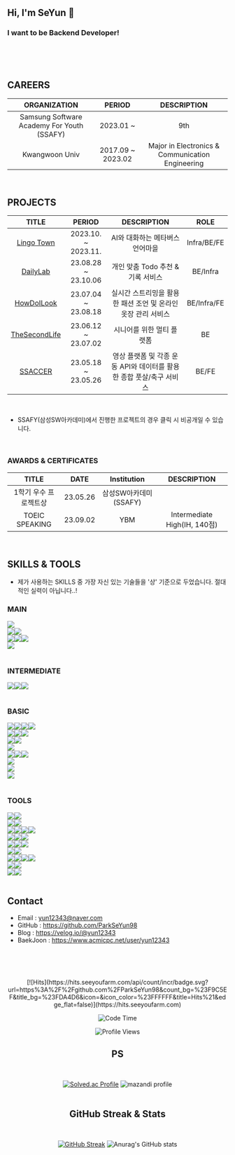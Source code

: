 ## Hi, I'm SeYun 👋

### I want to be Backend Developer!

<br><br><br>

## CAREERS

|ORGANIZATION|PERIOD|DESCRIPTION|
|:---:|:---:|:---:|
|Samsung Software Academy For Youth (SSAFY)|2023.01 ~ |9th|
|Kwangwoon Univ|2017.09 ~ 2023.02|Major in Electronics & Communication Engineering|

<br/>

## PROJECTS
|TITLE|PERIOD|DESCRIPTION|ROLE|
|:---:|:---:|:---:|:---:|
|<a href="https://github.com/LingoTown">Lingo Town</a>|2023.10. ~ 2023.11.|AI와 대화하는 메타버스 언어마을|Infra/BE/FE|
|<a href="https://github.com/ParkSeYun98/DailyLab">DailyLab</a>|23.08.28 ~ 23.10.06|개인 맞춤 Todo 추천 & 기록 서비스|BE/Infra|
|<a href="https://github.com/ParkSeYun98/HowDoILook">HowDoILook</a>|23.07.04 ~ 23.08.18|실시간 스트리밍을 활용한 패션 조언 및 온라인 옷장 관리 서비스|BE/Infra/FE|
|<a href="https://github.com/ParkSeYun98/TheSecondLifeBack">TheSecondLife</a>|23.06.12 ~ 23.07.02|시니어를 위한 멀티 플랫폼|BE|
|<a href="https://github.com/ParkSeYun98/SSACCER-BE">SSACCER</a>|23.05.18 ~ 23.05.26|영상 플랫폼 및 각종 운동 API와 데이터를 활용한 종합 풋살/축구 서비스|BE/FE|

<br/>

* SSAFY(삼성SW아카데미)에서 진행한 프로젝트의 경우 클릭 시 비공개일 수 있습니다.

<br/>

### AWARDS & CERTIFICATES
|TITLE|DATE|Institution|DESCRIPTION|
|:---:|:---:|:---:|:---:|
|1학기 우수 프로젝트상|23.05.26|삼성SW아카데미(SSAFY)||
|TOEIC SPEAKING|23.09.02|YBM|Intermediate High(IH, 140점)|

<br/>

## SKILLS & TOOLS

- 제가 사용하는 SKILLS 중 가장 자신 있는 기술들을 '상' 기준으로 두었습니다. 절대적인 실력이 아닙니다..!

### MAIN
<div class="Main-Language">
  <img src="https://img.shields.io/badge/java-007396?style=for-the-badge&logo=java&logoColor=white">
</div>
<div class="Main-Spring">
  <img src="https://img.shields.io/badge/Spring-6DB33F?style=for-the-badge&logo=spring&logoColor=white"><img src="https://img.shields.io/badge/Spring Boot-06AC38?style=for-the-badge&logo=springboot&logoColor=white">
</div>
<div class="Main-JPA">
  <img src="https://img.shields.io/badge/JPA-004027?style=for-the-badge&logo=JPA&logoColor=white"><img src="https://img.shields.io/badge/Spring Data JPA-004027?style=for-the-badge&logo=Spring Data JPA&logoColor=white"><img src="https://img.shields.io/badge/QueryDSL-004027?style=for-the-badge&logo=QueryDSL&logoColor=white">
</div>
<div class="Main-DB">
  <img src="https://img.shields.io/badge/MYSQL-4479A1?style=for-the-badge&logo=MYSQL&logoColor=white">
</div>

<br>

### INTERMEDIATE

<div class="Intermediate-Infra">
  <img src="https://img.shields.io/badge/Docker-2496ED?style=for-the-badge&logo=Docker&logoColor=white"><img src="https://img.shields.io/badge/Nginx-009639?style=for-the-badge&logo=Nginx&logoColor=white"><img src="https://img.shields.io/badge/Jenkins-D24939?style=for-the-badge&logo=Jenkins&logoColor=white">
</div>

<br>

### BASIC

<div class="Basic-Front">
  <img src="https://img.shields.io/badge/HTML-E34F26?style=for-the-badge&logo=HTML5&logoColor=white"><img src="https://img.shields.io/badge/CSS-1572B6?style=for-the-badge&logo=CSS3&logoColor=white"><img src="https://img.shields.io/badge/JavaScript-F7DF1E?style=for-the-badge&logo=JavaScript&logoColor=white"><img src="https://img.shields.io/badge/TypeScript-3178C6?style=for-the-badge&logo=TypeScript&logoColor=white">
</div>
<div class="Basic-Front-Library">
  <img src="https://img.shields.io/badge/React-61DAFB?style=for-the-badge&logo=React&logoColor=white"><img src="https://img.shields.io/badge/Redux-764ABC?style=for-the-badge&logo=Redux&logoColor=white"><img src="https://img.shields.io/badge/Recoil-3578E5?style=for-the-badge&logo=Recoil&logoColor=white">
</div>
<div class="Basic-Front-Library2">
  <img src="https://img.shields.io/badge/Vue.js-4FC08D?style=for-the-badge&logo=Vue.js&logoColor=white"><img src="https://img.shields.io/badge/Vuex-4FC08D?style=for-the-badge&logo=Vuex&logoColor=white">
</div>
<div>
  <img src="https://img.shields.io/badge/Three.js-000000?style=for-the-badge&logo=Three.js&logoColor=white">
</div>
<div class="Basic-Back">
  <img src="https://img.shields.io/badge/Python-3776AB?style=for-the-badge&logo=Python&logoColor=white"><img src="https://img.shields.io/badge/FastAPI-009688?style=for-the-badge&logo=FastAPI&logoColor=white"><img src="https://img.shields.io/badge/Jupyter Notebook-F37626?style=for-the-badge&logo=Jupyter&logoColor=white">
</div>
<div>
  <img src="https://img.shields.io/badge/Spring Security-6DB33F?style=for-the-badge&logo=Spring Security&logoColor=white">
</div>

<div class="Basic-DB>
  <img src="https://img.shields.io/badge/Redis-DC382D?style=for-the-badge&logo=Redis&logoColor=white">
</div>
<div>
  <img src="https://img.shields.io/badge/MyBatis-000000?style=for-the-badge&logo=MyBatis&logoColor=white">
</div>

<div>
  <img src="https://img.shields.io/badge/Linux-FCC624?style=for-the-badge&logo=Linux&logoColor=white">
</div>

<br>

### TOOLS
<div class="Tools-Analysis">
  <img src="https://img.shields.io/badge/SonarQube-4E9BCD?style=for-the-badge&logo=SonarQube&logoColor=white"><img src="https://img.shields.io/badge/JMeter-D22128?style=for-the-badge&logo=Apache JMeter&logoColor=white">
</div>
<div class="Tools-Monitering">
  <img src="https://img.shields.io/badge/Grafana-F46800?style=for-the-badge&logo=Grafana&logoColor=white"><img src="https://img.shields.io/badge/Prometheus-E6522C?style=for-the-badge&logo=Prometheus&logoColor=white">
</div>
<div class="Tools-IDE">
  <img src="https://img.shields.io/badge/IntelliJ-000000?style=for-the-badge&logo=IntelliJ IDEA&logoColor=white"><img src="https://img.shields.io/badge/VSCode-007ACC?style=for-the-badge&logo=visualstudiocode&logoColor=white"><img src="https://img.shields.io/badge/PyCharm-000000?style=for-the-badge&logo=PyCharm&logoColor=white"><img src="https://img.shields.io/badge/Eclipse-2C2255?style=for-the-badge&logo=eclipseide&logoColor=white">
</div>
<div class="Tools-1">
  <img src="https://img.shields.io/badge/Jira-0052CC?style=for-the-badge&logo=jira&logoColor=white"><img src="https://img.shields.io/badge/Notion-000000?style=for-the-badge&logo=notion&logoColor=white"><img src="https://img.shields.io/badge/Mattermost-0058CC?style=for-the-badge&logo=mattermost&logoColor=white">
</div>
<div class="Tools-Git">
  <img src="https://img.shields.io/badge/Git-F05032?style=for-the-badge&logo=Git&logoColor=white"><img src="https://img.shields.io/badge/GitHub-181717?style=for-the-badge&logo=GitHub&logoColor=white"><img src="https://img.shields.io/badge/GitLab-FC6D26?style=for-the-badge&logo=GitLab&logoColor=white">
</div>
<div>
  <img src="https://img.shields.io/badge/SourceTree-0052CC?style=for-the-badge&logo=Sourcetree&logoColor=white"><img src="https://img.shields.io/badge/GitHub DeskTop-000000?style=for-the-badge&logo=GitHub Desktop&logoColor=white">
</div>
<div class="Tools-AWS">
  <img src="https://img.shields.io/badge/AWS EC2-FF9900?style=for-the-badge&logo=amazonec2&logoColor=white"><img src="https://img.shields.io/badge/AWS RDS-527FFF?style=for-the-badge&logo=amazonrds&logoColor=white"><img src="https://img.shields.io/badge/AWS S3-569A31?style=for-the-badge&logo=amazons3&logoColor=white"><img src="https://img.shields.io/badge/AWS Route 53-8C4FFF?style=for-the-badge&logo=amazonroute53&logoColor=white">
</div>
<div class="API Tools">
  <img src="https://img.shields.io/badge/Postman-FF6C37?style=for-the-badge&logo=Postman&logoColor=white"><img src="https://img.shields.io/badge/Swagger-85EA2D?style=for-the-badge&logo=Swagger&logoColor=white">
</div>
<div class="Terminal">
  <img src="https://img.shields.io/badge/Termius-000000?style=for-the-badge&logo=Termius&logoColor=white"><img src="https://img.shields.io/badge/MobaXterm-000000?style=for-the-badge&logo=MobaXterm&logoColor=white">
</div>

<br/>

## Contact
- Email : yun12343@naver.com<br/>
- GitHub : https://github.com/ParkSeYun98<br/>
- Blog : https://velog.io/@yun12343<br/>
- BaekJoon : https://www.acmicpc.net/user/yun12343<br/>


<br><br><br>

<div align="center">
  [![Hits](https://hits.seeyoufarm.com/api/count/incr/badge.svg?url=https%3A%2F%2Fgithub.com%2FParkSeYun98&count_bg=%23F9C5EF&title_bg=%23FDA4D6&icon=&icon_color=%23FFFFFF&title=Hits%21&edge_flat=false)](https://hits.seeyoufarm.com)
    
![Code Time](http://img.shields.io/badge/Code%20Time-430%20hrs%2050%20mins-blue)

![Profile Views](http://img.shields.io/badge/Profile%20Views-86-blue)

## PS

  <br/>

  [![Solved.ac Profile](http://mazassumnida.wtf/api/generate_badge?boj=yun12343)](https://solved.ac/yun12343)
  ![mazandi profile](http://mazandi.herokuapp.com/api?handle=yun12343&theme=warm)
  <br/><br />

  ## GitHub Streak & Stats

  </br>

  [![GitHub Streak](https://streak-stats.demolab.com/?user=leverest96&theme=dark)](https://git.io/streak-stats)
  ![Anurag's GitHub stats](https://github-readme-stats.vercel.app/api?username=ParkSeYun98&show_icons=true&theme=tokyonight&bg_color=30,e96443,904e95&title_color=fff&text_color=fff)

  <br/><br />
  
</div>

